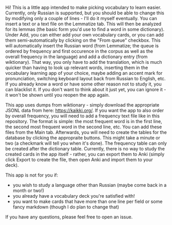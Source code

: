 Hi! This is a little app intended to make picking vocabulary to learn easier.
Currently, only Russian is supported, but you should be able to change this by modifying only a couple of lines - I'll do it myself eventually.
You can insert a text or a text file on the Lemmatize tab. This will then be analyzed for its lemmas (the basic form you'd use to find a word in some dictionary).
Under Add, you can either add your own vocabulary cards, or you can add them semi-automatically by clicking on the "From queue" checkbox.
This will automatically insert the Russian word (from Lemmatize; the queue is ordered by frequency and first occurence in the corpus as well as the overall frequency in the language) and add a dictionary entry (from wiktionary).
That way, you only have to add the translation, which is much quicker than having to look up relevant words, inserting them in the vocabulary learning app of your choice, maybe adding an accent mark for pronunciation, switching keyboard layout back from Russian to English, etc.
If you already know a word or have some other reason not to study it, you can blacklist it. If you don't want to think about it just yet, you can ignore it - it won't be shown until you reopen the app again.

This app uses dumps from wiktionary - simply download the appropriate JSONL data from here: https://kaikki.org/.
If you want the app to also order by overall frequency, you will need to add a frequency text file like in this repository. The format is simple: the most frequent word is in the first line, the second most frequent word in the second line, etc.
You can add these files from the Main tab. Afterwards, you will need to create the tables for the database by clicking the appropraite buttons. This might take a minute or two (a checkmark will tell you when it's done).
The frequency table can only be created after the dictionary table.
Currently, there is no way to study the created cards in the app itself - rather, you can export them to Anki (simply click Export to create the file, then open Anki and import them to your deck).

This app is not for you if:
- you wish to study a language other than Russian (maybe come back in a month or two!)
- you already have a vocabulary deck you're satisfied with!
- you want to make cards that have more than one line per field or some fancy markdown (though I do plan to change that)

If you have any questions, please feel free to open an issue.

